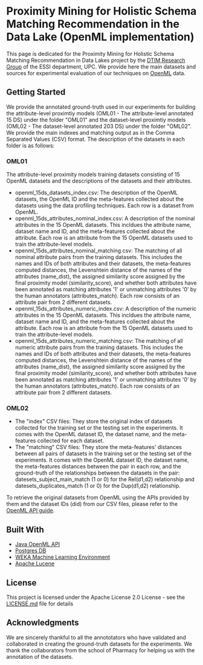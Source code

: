 # Proximity Mining for Holistic Schema Matching Recommendation in the Data Lake (OpenML implementation)
This page is dedicated for the Proximity Mining for Holistic Schema Matching Recommendation in Data Lakes project by the [DTIM Research Group](http://www.essi.upc.edu/dtim) of the ESSI department, UPC. We provide here the main datasets and sources for experimental evaluation of our techniques on [OpenML](https://www.openml.org) data.



## Getting Started

We provide the annotated ground-truth used in our experiments for building the attribute-level proximtiy models (OML01 - The attribute-level annotated 15 DS) under the folder "OML01" and the dataset-level proximtiy models (OML02 - The dataset-level annotated 203 DS) under the folder "OML02". We provide the main indexes and matching output as in the Comma Separated Values (CSV) format. The description of the datasets in each folder is as follows:

### OML01
The attribute-level proximity models training datasets consisting of 15 OpenML datasets and the descriptions of the datasets and their attributes.
* openml_15ds_datasets_index.csv: The description of the OpenML datasets, the OpenML ID and the meta-features collected about the datasets using the data profiling techniques. Each row is a dataset from OpenML.
* openml_15ds_attributes_nominal_index.csv: A description of the nominal attributes in the 15 OpenML datasets. This incldues the attribute name, dataset name and ID, and the meta-features collected about the attribute. Each row is an attribute from the 15 OpenML datasets used to train the attribute-level models.
* openml_15ds_attributes_nominal_matching.csv:  The matching of all nominal attribute pairs from the training datasets. This includes the names and IDs of both attributes and their datasets, the meta-features computed distances, the Levenshtein distance of the names of the attributes (name_dist), the assigned similarity score assigned by the final proximity model (similarity_score), and whether both attributes have been annotated as matching attributes '1' or unmatching attributes '0' by the human annotators (attributes_match). Each row consists of an attribute pair from 2 different datasets.
* openml_15ds_attributes_numeric_index.csv: A description of the numeric attributes in the 15 OpenML datasets. This incldues the attribute name, dataset name and ID, and the meta-features collected about the attribute. Each row is an attribute from the 15 OpenML datasets used to train the attribute-level models.
* openml_15ds_attributes_numeric_matching.csv:  The matching of all numeric attribute pairs from the training datasets. This includes the names and IDs of both attributes and their datasets, the meta-features computed distances, the Levenshtein distance of the names of the attributes (name_dist), the assigned similarity score assigned by the final proximity model (similarity_score), and whether both attributes have been annotated as matching attributes '1' or unmatching attributes '0' by the human annotators (attributes_match). Each row consists of an attribute pair from 2 different datasets.

### OML02


* The "index" CSV files: They store the original index of datasets collected for the training set or the testing set in the experiments. It comes with the OpenML dataset ID, the dataset name, and the meta-features collected for each dataset.
* The "matching" CSV files: They store the meta-features' distances between all pairs of datasets in the training set or the testing set of the experiments. It comes with the OpenML dataset ID, the dataset name, the meta-features distances between the pair in each row, and the ground-truth of the relationships between the datasets in the pair: datesets_subject_main_match (1 or 0) for the Rel(d1,d2) relationship and datesets_duplicates_match (1 or 0) for the Dup(d1,d2) relationship.


To retrieve the original datasets from OpenML using the APIs provided by them and the dataset IDs (did) from our CSV files, please refer to the [OpenML API guide](https://www.openml.org/guide).


## Built With

* [Java OpenML API](https://www.openml.org/guide#!java)
* [Postgres DB](https://www.postgresql.org/)
* [WEKA Machine Learning Environment](http://www.cs.waikato.ac.nz/ml/weka/)
* [Apache Lucene](http://lucene.apache.org/)

## License

This project is licensed under the Apache License 2.0 License - see the [LICENSE.md](LICENSE) file for details

## Acknowledgments
We are sincerely thankful to all the annototators who have validated and collaborated in creating the ground-truth datasets for the experiments. We thank the collaborators from the school of Pharmacy for helping us with the annotation of the datasets.
